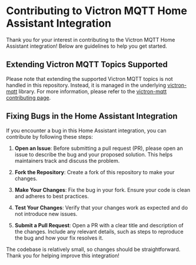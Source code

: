 # Contributing to Victron MQTT Home Assistant Integration

Thank you for your interest in contributing to the Victron MQTT Home Assistant integration! Below are guidelines to help you get started.

## Extending Victron MQTT Topics Supported

Please note that extending the supported Victron MQTT topics is not handled in this repository. Instead, it is managed in the underlying [victron-mqtt](https://github.com/tomer-w/victron_mqtt) library. For more information, please refer to the [victron-mqtt contributing page](https://github.com/tomer-w/victron_mqtt?tab=contributing-ov-file#readme).

## Fixing Bugs in the Home Assistant Integration

If you encounter a bug in this Home Assistant integration, you can contribute by following these steps:

1. **Open an Issue**: Before submitting a pull request (PR), please open an issue to describe the bug and your proposed solution. This helps maintainers track and discuss the problem.

2. **Fork the Repository**: Create a fork of this repository to make your changes.

3. **Make Your Changes**: Fix the bug in your fork. Ensure your code is clean and adheres to best practices.

4. **Test Your Changes**: Verify that your changes work as expected and do not introduce new issues.

5. **Submit a Pull Request**: Open a PR with a clear title and description of the changes. Include any relevant details, such as steps to reproduce the bug and how your fix resolves it.

The codebase is relatively small, so changes should be straightforward. Thank you for helping improve this integration!